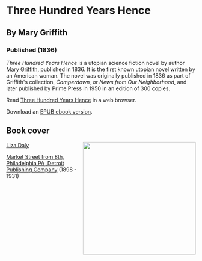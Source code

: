# Three Hundred Years Hence
## By Mary Griffith
### Published (1836)

  *Three Hundred Years Hence* is a utopian science fiction novel by author
  [Mary Griffith](https://en.wikipedia.org/wiki/Mary_Griffith), published
  in 1836. It is the first known utopian novel written by an American
  woman. The novel was originally published in 1836 as part of Griffith's
  collection, *Camperdown, or News from Our Neighborhood*, and later
  published by Prime Press in 1950 in an edition of 300 copies.

Read [Three Hundred Years Hence](https://lizadaly.github.io/utopia-novels/books/300-years-hence/300-years-hence.html) in a web browser.

Download an [EPUB ebook version](https://lizadaly.github.io/utopia-novels/books/300-years-hence/300-years-hence.epub).

## Book cover
<img src="https://lizadaly.github.io/utopia-novels/books/300-years-hence/cover.png" height="300" align="right">

[Liza Daly](https://lizadaly.com)

[Market Street from 8th, Philadelphia PA, Detroit Publishing
Company](https://digitalcollections.nypl.org/items/510d47d9-a3af-a3d9-e040-e00a18064a99)
(1898 - 1931)

